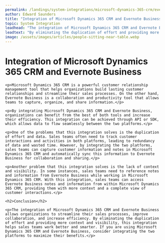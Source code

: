 ```yaml
---
permalink: /landings/system-integrations/microsoft-dynamics-365-crm/evernote-business
author: Edward Saunders
title: "Integration of Microsoft Dynamics 365 CRM and Evernote Business"
topic: System Integration
leadhead: "The integration of Microsoft Dynamics 365 CRM and Evernote Business allows organizations to streamline their sales processes, improve collaboration, and increase efficiency"
leadtext: "By eliminating the duplication of effort and providing more context and visibility, this integration helps sales teams work better and smarter. If you are using Microsoft Dynamics 365 CRM and Evernote Business, consider integrating the two platforms to maximize their benefits."
image: /assets/images/articles/people-sitting-near-table.webp
---
```

<div class="arttext">	<h1>Integration of Microsoft Dynamics 365 CRM and Evernote Business</h1>
	
	<p>Microsoft Dynamics 365 CRM is a powerful customer relationship management tool that helps organizations build lasting customer relationships and streamline their sales processes. On the other hand, Evernote Business is a collaboration and productivity tool that allows teams to capture, organize, and share information.</p>

	<p>By integrating Microsoft Dynamics 365 CRM and Evernote Business, organizations can benefit from the best of both tools and increase their efficiency. This integration can be achieved through API or SDK, which allows data to flow seamlessly between the two platforms.</p>

	<p>One of the problems that this integration solves is the duplication of effort and data. Sales teams often need to track customer interactions and activities in both platforms, leading to redundancy of data and wasted time. However, by integrating the two platforms, sales teams can capture customer information and notes in Microsoft Dynamics 365 CRM and automatically sync this information to Evernote Business for collaboration and sharing.</p>

	<p>Another problem that this integration solves is the lack of context and visibility. In some instances, sales teams need to reference notes and information from Evernote Business while working in Microsoft Dynamics 365 CRM. With this integration, sales teams can access Evernote Business notes and information from within Microsoft Dynamics 365 CRM, providing them with more context and a complete view of customer interactions.</p>

	<h2>Conclusion</h2>

	<p>The integration of Microsoft Dynamics 365 CRM and Evernote Business allows organizations to streamline their sales processes, improve collaboration, and increase efficiency. By eliminating the duplication of effort and providing more context and visibility, this integration helps sales teams work better and smarter. If you are using Microsoft Dynamics 365 CRM and Evernote Business, consider integrating the two platforms to maximize their benefits.</p>

</div>